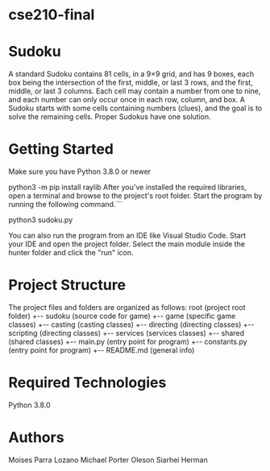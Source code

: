 # cse210-final
# Sudoku
A standard Sudoku contains 81 cells, in a 9×9 grid, and has 9 boxes, each box being the intersection of the first, middle, or last 3 rows, and the first, middle, or last 3 columns. Each cell may contain a number from one to nine, and each number can only occur once in each row, column, and box. A Sudoku starts with some cells containing numbers (clues), and the goal is to solve the remaining cells. Proper Sudokus have one solution.

# Getting Started 

Make sure you have Python 3.8.0 or newer 

python3 -m pip install raylib After you've installed the required libraries, open a terminal and browse to the project's root folder. Start the program by running the following command.```

python3 sudoku.py

You can also run the program from an IDE like Visual Studio Code. Start your IDE and open the project folder. Select the main module inside the hunter folder and click the "run" icon.

# Project Structure

The project files and folders are organized as follows: 
root (project root folder) 
+-- sudoku (source code for game) 
+-- game (specific game classes) 
+-- casting (casting classes) 
+-- directing (directing classes) 
+-- scripting (directing classes) 
+-- services (services classes) 
+-- shared (shared classes) 
+-- main.py (entry point for program) 
+-- constants.py (entry point for program) 
+-- README.md (general info)

# Required Technologies

Python 3.8.0

# Authors

Moises Parra Lozano Michael Porter Oleson Siarhei Herman
